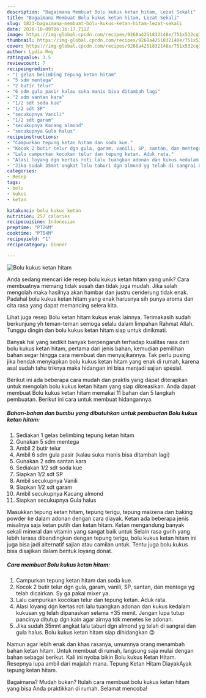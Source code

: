 ```yaml
---
description: "Bagaimana Membuat Bolu kukus ketan hitam, Lezat Sekali"
title: "Bagaimana Membuat Bolu kukus ketan hitam, Lezat Sekali"
slug: 1821-bagaimana-membuat-bolu-kukus-ketan-hitam-lezat-sekali
date: 2020-10-09T06:16:17.711Z
image: https://img-global.cpcdn.com/recipes/9268a4251832148e/751x532cq70/bolu-kukus-ketan-hitam-foto-resep-utama.jpg
thumbnail: https://img-global.cpcdn.com/recipes/9268a4251832148e/751x532cq70/bolu-kukus-ketan-hitam-foto-resep-utama.jpg
cover: https://img-global.cpcdn.com/recipes/9268a4251832148e/751x532cq70/bolu-kukus-ketan-hitam-foto-resep-utama.jpg
author: Lydia Roy
ratingvalue: 3.5
reviewcount: 7
recipeingredient:
- "1 gelas belimbing tepung ketan hitam"
- "5 sdm mentega"
- "2 butir telur"
- "6 sdm gula pasir kalau suka manis bisa ditambah lagi"
- "2 sdm santan kara"
- "1/2 sdt soda kue"
- "1/2 sdt SP"
- "secukupnya Vanili"
- "1/2 sdt garam"
- "secukupnya Kacang almond"
- "secukupnya Gula halus"
recipeinstructions:
- "Campurkan tepung ketan hitam dan soda kue."
- "Kocok 2 butir telur dgn gula, garam, vanili, SP, santan, dan mentega yg telah dicairkan. Sy ga pakai mixer ya."
- "Lalu campurkan kocokan telur dan tepung ketan. Aduk rata."
- "Alasi loyang dgn kertas roti lalu tuangkan adonan dan kukus kedalam kukusan yg telah dipanaskan selama ±35 menit. Jangan lupa tutup pancinya ditutup dgn kain agar airnya tdk menetes ke adonan."
- "Jika sudah 35mnt angkat lalu taburi dgn almond yg telah di sangrai dan gula halus. Bolu kukus ketan hitam siap dihidangkan 😉"
categories:
- Resep
tags:
- bolu
- kukus
- ketan

katakunci: bolu kukus ketan 
nutrition: 257 calories
recipecuisine: Indonesian
preptime: "PT26M"
cooktime: "PT54M"
recipeyield: "1"
recipecategory: Dinner

---
```



![Bolu kukus ketan hitam](https://img-global.cpcdn.com/recipes/9268a4251832148e/751x532cq70/bolu-kukus-ketan-hitam-foto-resep-utama.jpg)

Anda sedang mencari ide resep bolu kukus ketan hitam yang unik? Cara membuatnya memang tidak susah dan tidak juga mudah. Jika salah mengolah maka hasilnya akan hambar dan justru cenderung tidak enak. Padahal bolu kukus ketan hitam yang enak harusnya sih punya aroma dan cita rasa yang dapat memancing selera kita.

Lihat juga resep Bolu ketan hitam kukus enak lainnya. Terimakasih sudah berkunjung yh teman-teman semoga selalu dalam limpahan Rahmat Allah. Tunggu dingin dan bolu kukus ketan hitam siap untuk dinikmati.

Banyak hal yang sedikit banyak berpengaruh terhadap kualitas rasa dari bolu kukus ketan hitam, pertama dari jenis bahan, kemudian pemilihan bahan segar hingga cara membuat dan menyajikannya. Tak perlu pusing jika hendak menyiapkan bolu kukus ketan hitam yang enak di rumah, karena asal sudah tahu triknya maka hidangan ini bisa menjadi sajian spesial.


Berikut ini ada beberapa cara mudah dan praktis yang dapat diterapkan untuk mengolah bolu kukus ketan hitam yang siap dikreasikan. Anda dapat membuat Bolu kukus ketan hitam memakai 11 bahan dan 5 langkah pembuatan. Berikut ini cara untuk membuat hidangannya.

<!--inarticleads1-->

##### Bahan-bahan dan bumbu yang dibutuhkan untuk pembuatan Bolu kukus ketan hitam:

1. Sediakan 1 gelas belimbing tepung ketan hitam
1. Gunakan 5 sdm mentega
1. Ambil 2 butir telur
1. Ambil 6 sdm gula pasir (kalau suka manis bisa ditambah lagi)
1. Gunakan 2 sdm santan kara
1. Sediakan 1/2 sdt soda kue
1. Siapkan 1/2 sdt SP
1. Ambil secukupnya Vanili
1. Siapkan 1/2 sdt garam
1. Ambil secukupnya Kacang almond
1. Siapkan secukupnya Gula halus


Masukkan tepung ketan hitam, tepung terigu, tepung maizena dan baking powder ke dalam adonan dengan cara diayak. Ketan ada beberapa jenis misalnya saja ketan putih dan ketan hitam. Ketan mengandung banyak sekali mineral dan vitamin yang sangat baik untuk Selain rasa gurih yang lebih terasa dibandingkan dengan tepung terigu, bolu kukus ketan hitam ini juga bisa jadi alternatif sajian atau camilan untuk. Tentu juga bolu kukus bisa disajikan dalam bentuk loyang donat. 

<!--inarticleads2-->

##### Cara membuat Bolu kukus ketan hitam:

1. Campurkan tepung ketan hitam dan soda kue.
1. Kocok 2 butir telur dgn gula, garam, vanili, SP, santan, dan mentega yg telah dicairkan. Sy ga pakai mixer ya.
1. Lalu campurkan kocokan telur dan tepung ketan. Aduk rata.
1. Alasi loyang dgn kertas roti lalu tuangkan adonan dan kukus kedalam kukusan yg telah dipanaskan selama ±35 menit. Jangan lupa tutup pancinya ditutup dgn kain agar airnya tdk menetes ke adonan.
1. Jika sudah 35mnt angkat lalu taburi dgn almond yg telah di sangrai dan gula halus. Bolu kukus ketan hitam siap dihidangkan 😉


Namun agar lebih enak dan khas rasanya, umumnya orang menambah bahan ketan hitam. Untuk membuat di rumah, langsung saja mulai dengan bahan sebagai berikut. Kali ini nyoba bikin Bolu kukus Ketan Hitam. Resepnya lupa ambil dari majalah mana. Tepung Ketan Hitam DiayakAyak tepung ketan hitam. 

Bagaimana? Mudah bukan? Itulah cara membuat bolu kukus ketan hitam yang bisa Anda praktikkan di rumah. Selamat mencoba!
